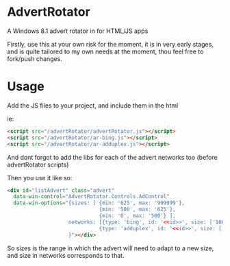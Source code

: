 AdvertRotator
=============

A Windows 8.1 advert rotator in for HTML/JS apps 


Firstly, use this at your own risk for the moment, it is in very early stages, and is quite tailored to my own needs at the moment, thou feel free to fork/push changes.

Usage
=============

Add the JS files to your project, and include them in the html

ie:
```html
<script src="/advertRotator/advertRotator.js"></script>
<script src="/advertRotator/ar-bing.js"></script>
<script src="/advertRotator/ar-adduplex.js"></script>
```
And dont forgot to add the libs for each of the advert networks too (before advertRotator scripts)


Then you use it like so:
```html
<div id="listAdvert" class="advert"
  data-win-control="AdvertRotator.Controls.AdControl"
  data-win-options="{sizes: [ {min: '625', max: '999999'},
                              {min: '500', max: '625'},
                              {min: '0', max: '500'} ],
                    networks: [{type: 'bing', id: '<<id>>', size: ['10053957','10241954', '10241954'] },
                              {type: 'adduplex', id: '<<id>>', size: ['250x250','500x130', '300x250'] }]
                    }"></div>
```
So sizes is the range in which the advert will need to adapt to a new size, and size in networks corresponds to that.
